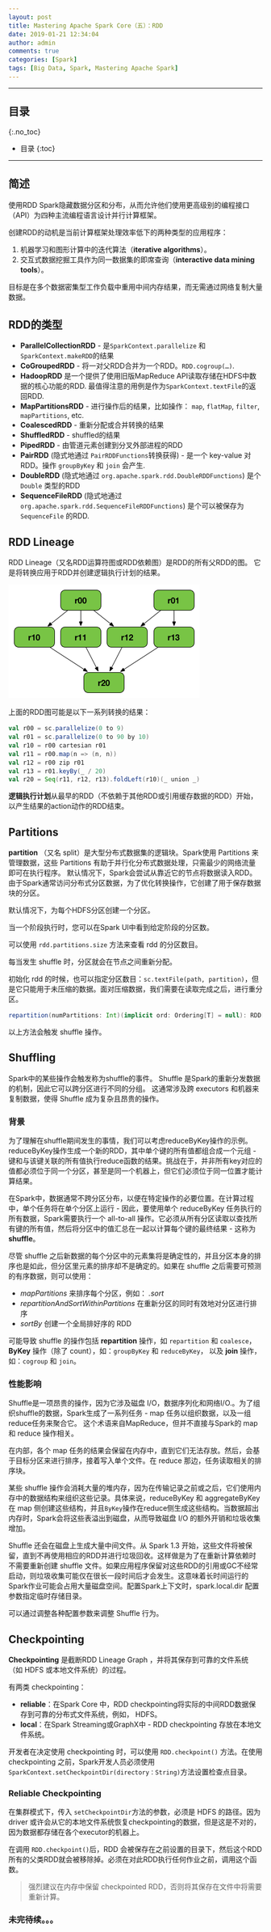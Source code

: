 ```yaml
---
layout: post
title: Mastering Apache Spark Core（五）：RDD
date: 2019-01-21 12:34:04
author: admin
comments: true
categories: [Spark]
tags: [Big Data, Spark, Mastering Apache Spark]
---
```




<!-- more -->

------

## 目录
{:.no_toc}

* 目录
{:toc}


------

## 简述

使用RDD Spark隐藏数据分区和分布，从而允许他们使用更高级别的编程接口（API）为四种主流编程语言设计并行计算框架。

创建RDD的动机是当前计算框架处理效率低下的两种类型的应用程序：

1. 机器学习和图形计算中的迭代算法（**iterative algorithms**）。
2. 交互式数据挖掘工具作为同一数据集的即席查询（**interactive data mining tools**）。

目标是在多个数据密集型工作负载中重用中间内存结果，而无需通过网络复制大量数据。



## RDD的类型

- **ParallelCollectionRDD** - 是`SparkContext.parallelize` 和 `SparkContext.makeRDD`的结果
- **CoGroupedRDD** - 将一对父RDD合并为一个RDD。`RDD.cogroup(…)`.
- **HadoopRDD** 是一个提供了使用旧版MapReduce API读取存储在HDFS中数据的核心功能的RDD. 最值得注意的用例是作为`SparkContext.textFile`的返回RDD.
- **MapPartitionsRDD** - 进行操作后的结果，比如操作： `map`, `flatMap`, `filter`, `mapPartitions`, etc.
- **CoalescedRDD** - 重新分配或合并转换的结果
- **ShuffledRDD** - shuffled的结果
- **PipedRDD** - 由管道元素创建到分叉外部进程的RDD
- **PairRDD** (隐式地通过 `PairRDDFunctions`转换获得) - 是一个 key-value 对RDD。操作 `groupByKey` 和 `join` 会产生.
- **DoubleRDD** (隐式地通过 `org.apache.spark.rdd.DoubleRDDFunctions`) 是个 `Double` 类型的RDD
- **SequenceFileRDD** (隐式地通过 `org.apache.spark.rdd.SequenceFileRDDFunctions`) 是个可以被保存为 `SequenceFile` 的RDD.

## RDD Lineage

RDD Lineage（又名RDD运算符图或RDD依赖图）是RDD的所有父RDD的图。 它是将转换应用于RDD并创建逻辑执行计划的结果。

[![](/images/posts/rdd-lineage.png)](/images/posts/rdd-lineage.png)

上面的RDD图可能是以下一系列转换的结果：

```scala
val r00 = sc.parallelize(0 to 9)
val r01 = sc.parallelize(0 to 90 by 10)
val r10 = r00 cartesian r01
val r11 = r00.map(n => (n, n))
val r12 = r00 zip r01
val r13 = r01.keyBy(_ / 20)
val r20 = Seq(r11, r12, r13).foldLeft(r10)(_ union _)
```

**逻辑执行计划**从最早的RDD（不依赖于其他RDD或引用缓存数据的RDD）开始，以产生结果的action动作的RDD结束。

## Partitions

**partition** （又名 split）是大型分布式数据集的逻辑块。Spark使用 Partitions 来管理数据，这些 Partitions 有助于并行化分布式数据处理，只需最少的网络流量即可在执行程序。
默认情况下，Spark会尝试从靠近它的节点将数据读入RDD。由于Spark通常访问分布式分区数据，为了优化转换操作，它创建了用于保存数据块的分区。

默认情况下，为每个HDFS分区创建一个分区。

当一个阶段执行时，您可以在Spark UI中看到给定阶段的分区数。

可以使用 `rdd.partitions.size` 方法来查看 rdd 的分区数目。

每当发生 shuffle 时，分区就会在节点之间重新分配。

初始化 rdd 的时候，也可以指定分区数目：`sc.textFile(path, partition)`，但是它只能用于未压缩的数据。面对压缩数据，我们需要在读取完成之后，进行重分区。

```scala
repartition(numPartitions: Int)(implicit ord: Ordering[T] = null): RDD[T]
```

以上方法会触发 shuffle 操作。

## Shuffling

Spark中的某些操作会触发称为shuffle的事件。 Shuffle 是Spark的重新分发数据的机制，因此它可以跨分区进行不同的分组。 这通常涉及跨 executors 和机器来复制数据，使得 Shuffle 成为复杂且昂贵的操作。

### 背景

为了理解在shuffle期间发生的事情，我们可以考虑reduceByKey操作的示例。reduceByKey操作生成一个新的RDD，其中单个键的所有值都组合成一个元组 - 键和与该键关联的所有值执行reduce函数的结果。挑战在于，并非所有key对应的值都必须位于同一个分区，甚至是同一个机器上，但它们必须位于同一位置才能计算结果。

在Spark中，数据通常不跨分区分布，以便在特定操作的必要位置。在计算过程中，单个任务将在单个分区上运行 - 因此，要使用单个 reduceByKey 任务执行的所有数据，Spark需要执行一个 all-to-all 操作。它必须从所有分区读取以查找所有键的所有值，然后将分区中的值汇总在一起以计算每个键的最终结果 - 这称为 **shuffle**。

尽管 shuffle 之后新数据的每个分区中的元素集将是确定性的，并且分区本身的排序也是如此，但分区里元素的排序却不是确定的。如果在 shuffle 之后需要可预测的有序数据，则可以使用：

- *mapPartitions* 来排序每个分区，例如： *.sort*
- *repartitionAndSortWithinPartitions* 在重新分区的同时有效地对分区进行排序
- *sortBy* 创建一个全局排好序的 RDD

可能导致 shuffle 的操作包括 **repartition** 操作，如 `repartition` 和 `coalesce`， **ByKey** 操作（除了 count），如：`groupByKey` 和 `reduceByKey`， 以及 **join** 操作，如：`cogroup` 和 `join`。

### 性能影响

Shuffle是一项昂贵的操作，因为它涉及磁盘 I/O，数据序列化和网络I/O.。为了组织shuffle的数据，Spark生成了一系列任务 - map 任务以组织数据，以及一组reduce任务来聚合它。 这个术语来自MapReduce，但并不直接与Spark的 map 和 reduce 操作相关。

在内部，各个 map 任务的结果会保留在内存中，直到它们无法存放。然后，会基于目标分区来进行排序，接着写入单个文件。在 reduce 那边，任务读取相关的排序块。

某些 shuffle 操作会消耗大量的堆内存，因为在传输记录之前或之后，它们使用内存中的数据结构来组织这些记录。具体来说，reduceByKey 和 aggregateByKey 在 map 侧创建这些结构，并且`ByKey`操作在reduce侧生成这些结构。当数据超出内存时，Spark会将这些表溢出到磁盘，从而导致磁盘 I/O 的额外开销和垃圾收集增加。

Shuffle 还会在磁盘上生成大量中间文件。从 Spark 1.3 开始，这些文件将被保留，直到不再使用相应的RDD并进行垃圾回收。这样做是为了在重新计算依赖时不需要重新创建 shuffle 文件。如果应用程序保留对这些RDD的引用或GC不经常启动，则垃圾收集可能仅在很长一段时间后才会发生。这意味着长时间运行的Spark作业可能会占用大量磁盘空间。配置Spark上下文时，spark.local.dir 配置参数指定临时存储目录。

可以通过调整各种配置参数来调整 Shuffle 行为。

## Checkpointing

**Checkpointing** 是截断RDD Lineage Graph ，并将其保存到可靠的文件系统（如 HDFS 或本地文件系统）的过程。

有两类 checkpointing：

- **reliable**：在Spark Core 中，RDD checkpointing将实际的中间RDD数据保存到可靠的分布式文件系统，例如， HDFS。
- **local**：在Spark Streaming或GraphX中 -  RDD checkpointing 存放在本地文件系统。

开发者在决定使用 checkpointing 时，可以使用 `RDD.checkpoint()` 方法。在使用 checkpointing 之前，Spark开发人员必须使用`SparkContext.setCheckpointDir(directory：String)`方法设置检查点目录。

### Reliable Checkpointing

在集群模式下，传入 `setCheckpointDir`方法的参数，必须是 HDFS 的路径。因为 driver 或许会从它的本地文件系统恢复checkpointing的数据，但是这是不对的，因为数据都存储在各个executor的机器上。

在调用 `RDD.checkpoint()`后，RDD 会被保存在之前设置的目录下，然后这个RDD所有的父类RDD就会被移除掉。必须在对此RDD执行任何作业之前，调用这个函数。

> 强烈建议在内存中保留 checkpointed RDD，否则将其保存在文件中将需要重新计算。



### 未完待续。。。